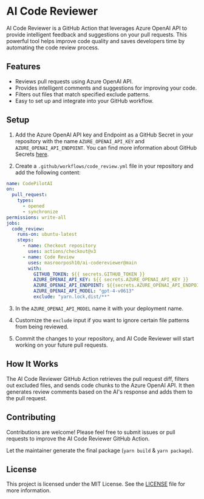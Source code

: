 # AI Code Reviewer

AI Code Reviewer is a GitHub Action that leverages Azure OpenAI API to provide intelligent feedback and suggestions on
your pull requests. This powerful tool helps improve code quality and saves developers time by automating the code
review process.

## Features

- Reviews pull requests using Azure OpenAI API.
- Provides intelligent comments and suggestions for improving your code.
- Filters out files that match specified exclude patterns.
- Easy to set up and integrate into your GitHub workflow.

## Setup

1. Add the Azure OpenAI API key and Endpoint as a GitHub Secret in your repository with the name `AZURE_OPENAI_API_KEY` and `AZURE_OPENAI_API_ENDPOINT`. You can find more
   information about GitHub Secrets [here](https://docs.github.com/en/actions/reference/encrypted-secrets).

2. Create a `.github/workflows/code_review.yml` file in your repository and add the following content:

```yaml
name: CodePilotAI
on:
  pull_request:
    types:
      - opened
      - synchronize
permissions: write-all
jobs:
  code_review:
    runs-on: ubuntu-latest
    steps:
      - name: Checkout repository
        uses: actions/checkout@v3
      - name: Code Review
        uses: masroorposh10/ai-codereviewer@main
        with:
          GITHUB_TOKEN: ${{ secrets.GITHUB_TOKEN }}
          AZURE_OPENAI_API_KEY: ${{ secrets.AZURE_OPENAI_API_KEY }}
          AZURE_OPENAI_API_ENDPOINT: ${{secrets.AZURE_OPENAI_API_ENDPOINT}}
          AZURE_OPENAI_API_MODEL: "gpt-4-v0613"
          exclude: "yarn.lock,dist/**"
```

3. In the `AZURE_OPENAI_API_MODEL` name it with your deployment name.

4. Customize the `exclude` input if you want to ignore certain file patterns from being reviewed.

5. Commit the changes to your repository, and AI Code Reviewer will start working on your future pull requests.

## How It Works

The AI Code Reviewer GitHub Action retrieves the pull request diff, filters out excluded files, and sends code chunks to
the Azure OpenAI API. It then generates review comments based on the AI's response and adds them to the pull request.

## Contributing

Contributions are welcome! Please feel free to submit issues or pull requests to improve the AI Code Reviewer GitHub
Action.

Let the maintainer generate the final package (`yarn build` & `yarn package`).

## License

This project is licensed under the MIT License. See the [LICENSE](LICENSE) file for more information.

